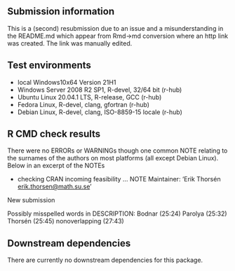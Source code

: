 ## Submission information

This is a (second) resubmission due to an issue and a misunderstanding in the
README.md which appear from Rmd->md conversion where an http link was created.
The link was manually edited.

## Test environments

* local Windows10x64 Version 21H1
* Windows Server 2008 R2 SP1, R-devel, 32/64 bit (r-hub)
* Ubuntu Linux 20.04.1 LTS, R-release, GCC (r-hub)
* Fedora Linux, R-devel, clang, gfortran (r-hub)
* Debian Linux, R-devel, clang, ISO-8859-15 locale (r-hub)

## R CMD check results
There were no ERRORs or WARNINGs though one common NOTE relating to the 
surnames of the authors on most platforms (all except Debian Linux). Below
in an excerpt of the NOTEs

* checking CRAN incoming feasibility ... NOTE
Maintainer: ‘Erik Thorsén <erik.thorsen@math.su.se>’

New submission

Possibly misspelled words in DESCRIPTION:
  Bodnar (25:24)
  Parolya (25:32)
  Thorsén (25:45)
  nonoverlapping (27:43)

## Downstream dependencies
There are currently no downstream dependencies for this package.
